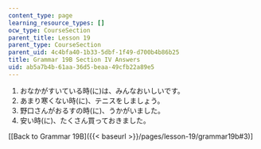 ```yaml
---
content_type: page
learning_resource_types: []
ocw_type: CourseSection
parent_title: Lesson 19
parent_type: CourseSection
parent_uid: 4c4bfa40-1b33-5dbf-1f49-d700b4b86b25
title: Grammar 19B Section IV Answers
uid: ab5a7b4b-61aa-36d5-beaa-49cfb22a89e5
---
```


1.  おなかがすいている時(に)は、みんなおいしいです。
2.  あまり寒くない時(に)、テニスをしましょう。
3.  野口さんがおるすの時(に)、うかがいました。
4.  安い時(に)、たくさん買っておきました。

\[[Back to Grammar 19B]({{< baseurl >}}/pages/lesson-19/grammar19b#3)\]
